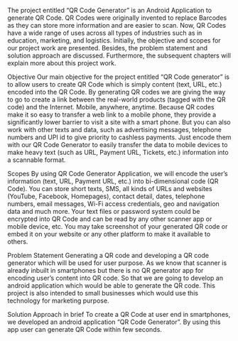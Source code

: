 The project entitled “QR Code Generator” is an Android Application to generate QR Code. QR Codes were originally invented to replace Barcodes as they can store more information and are easier to scan. Now, QR Codes have a wide range of uses across all types of industries such as in education, marketing, and logistics. Initially, the objective and scopes for our project work are presented. Besides, the problem statement and solution approach are discussed. Furthermore, the subsequent chapters will explain more about this project work.

Objective
Our main objective for the project entitled “QR Code generator” is to allow users to create QR Code which is simply content (text, URL, etc.) encoded into the QR Code. By generating QR codes we are giving the way to go to create a link between the real-world products (tagged with the QR code) and the Internet. Mobile, anywhere, anytime. Because QR codes make it so easy to transfer a web link to a mobile phone, they provide a significantly lower barrier to visit a site with a smart phone. But you can also work with other texts and data, such as advertising messages, telephone numbers and UPI id to give priority to cashless payments. Just encode them with our QR Code Generator to easily transfer the data to mobile devices to make heavy text (such as URL, Payment URL, Tickets, etc.) information into a scannable format.

Scopes
By using QR Code Generator Application, we will encode the user’s information (text, URL, Payment URL, etc.) into bi-dimensional code (QR Code). You can store short texts, SMS, all kinds of URLs and websites (YouTube, Facebook, Homepages), contact detail, dates, telephone numbers, email messages, Wi-Fi access credentials, geo and navigation data and much more. Your text files or password system could be encrypted into QR Code and can be read by any other scanner app or mobile device, etc. You may take screenshot of your generated QR code or embed it on your website or any other platform to make it available to others.

Problem Statement
Generating a QR code and developing a QR code generator which will be used for user purpose. As we know that scanner is already inbuilt in smartphones but there is no QR generator app for encoding user’s content into QR code. So that we are going to develop an android application which would be able to generate the QR code. This project is also intended to small businesses which would use this technology for marketing purpose.

Solution Approach in brief
To create a QR Code at user end in smartphones, we developed an android application “QR Code Generator”. By using this app user can generate QR Code within few seconds.
